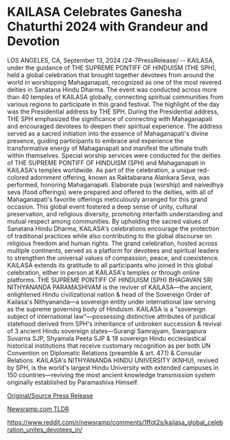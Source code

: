 # KAILASA Celebrates Ganesha Chaturthi 2024 with Grandeur and Devotion

LOS ANGELES, CA, September 13, 2024 /24-7PressRelease/ -- KAILASA, under the guidance of THE SUPREME PONTIFF OF HINDUISM (THE SPH), held a global celebration that brought together devotees from around the world in worshipping Mahaganapati, recognized as one of the most revered deities in Sanatana Hindu Dharma.  The event was conducted across more than 40 temples of KAILASA globally, connecting spiritual communities from various regions to participate in this grand festival. The highlight of the day was the Presidential address by THE SPH.  During the Presidential address, THE SPH emphasized the significance of connecting with Mahaganapati and encouraged devotees to deepen their spiritual experience. The address served as a sacred initiation into the essence of Mahaganapati's divine presence, guiding participants to embrace and experience the transformative energy of Mahaganapati and manifest the ultimate truth within themselves.  Special worship services were conducted for the deities of THE SUPREME PONTIFF OF HINDUISM (SPH) and Mahaganapati in KAILASA's temples worldwide. As part of the celebration, a unique red-colored adornment offering, known as Raktabarana Alankara Seva, was performed, honoring Mahaganapati. Elaborate puja (worship) and naivedhya seva (food offerings) were prepared and offered to the deities, with all of Mahaganapati's favorite offerings meticulously arranged for this grand occasion.  This global event fostered a deep sense of unity, cultural preservation, and religious diversity, promoting interfaith understanding and mutual respect among communities. By upholding the sacred values of Sanatana Hindu Dharma, KAILASA's celebrations encourage the protection of traditional practices while also contributing to the global discourse on religious freedom and human rights.  The grand celebration, hosted across multiple continents, served as a platform for devotees and spiritual leaders to strengthen the universal values of compassion, peace, and coexistence.  KAILASA extends its gratitude to all participants who joined in this global celebration, either in person at KAILASA's temples or through online platforms.  THE SUPREME PONTIFF OF HINDUISM (SPH) BHAGAVAN SRI NITHYANANDA PARAMASHIVAM is the reviver of KAILASA—the ancient, enlightened Hindu civilizational nation & head of the Sovereign Order of Kailasa's Nithyananda—a sovereign entity under international law serving as the supreme governing body of Hinduism. KAILASA is a "sovereign subject of international law"—possessing distinctive attributes of juridical statehood derived from SPH's inheritance of unbroken succession & revival of 3 ancient Hindu sovereign states—Surangi Samrajyam, Swargapura Suvarna SJP, Shyamala Peeta SJP & 18 sovereign Hindu ecclesiastical historical institutions that receive customary recognition as per both UN Convention on Diplomatic Relations (preamble & art. 47.1) & Consular Relations. KAILASA's NITHYANANDA HINDU UNIVERSITY (KNHU), revived by SPH, is the world's largest Hindu University with extended campuses in 150 countries—reviving the most ancient knowledge transmission system originally established by Paramashiva Himself. 

[Original/Source Press Release](https://www.24-7pressrelease.com/press-release/514258/kailasa-celebrates-ganesha-chaturthi-2024-with-grandeur-and-devotion)
                    

[Newsramp.com TLDR](None) 

https://www.reddit.com/r/newsramp/comments/1ffot2s/kailasa_global_celebration_unites_devotees_in/
